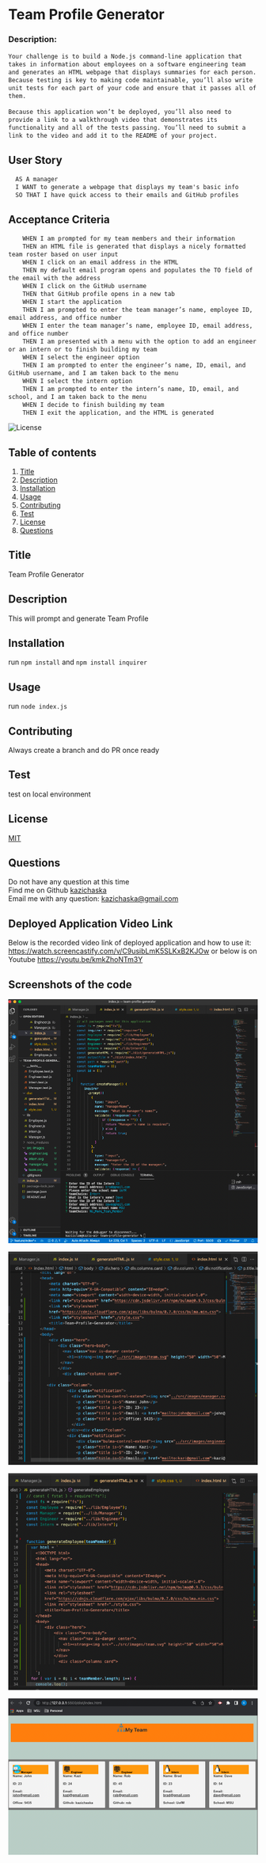 # Team Profile Generator

### Description:
```
Your challenge is to build a Node.js command-line application that takes in information about employees on a software engineering team and generates an HTML webpage that displays summaries for each person. Because testing is key to making code maintainable, you’ll also write unit tests for each part of your code and ensure that it passes all of them.

Because this application won’t be deployed, you’ll also need to provide a link to a walkthrough video that demonstrates its functionality and all of the tests passing. You’ll need to submit a link to the video and add it to the README of your project.
```
## User Story
```  
  AS A manager
  I WANT to generate a webpage that displays my team's basic info
  SO THAT I have quick access to their emails and GitHub profiles 
```

## Acceptance Criteria
``` GIVEN a command-line application that accepts user input
    WHEN I am prompted for my team members and their information
    THEN an HTML file is generated that displays a nicely formatted team roster based on user input
    WHEN I click on an email address in the HTML
    THEN my default email program opens and populates the TO field of the email with the address
    WHEN I click on the GitHub username
    THEN that GitHub profile opens in a new tab
    WHEN I start the application
    THEN I am prompted to enter the team manager’s name, employee ID, email address, and office number
    WHEN I enter the team manager’s name, employee ID, email address, and office number
    THEN I am presented with a menu with the option to add an engineer or an intern or to finish building my team
    WHEN I select the engineer option
    THEN I am prompted to enter the engineer’s name, ID, email, and GitHub username, and I am taken back to the menu
    WHEN I select the intern option
    THEN I am prompted to enter the intern’s name, ID, email, and school, and I am taken back to the menu
    WHEN I decide to finish building my team
    THEN I exit the application, and the HTML is generated
```


  ![License](https://img.shields.io/badge/License-MIT%20-yellow.svg)

  ## Table of contents
  1. [Title](#title)
  2. [Description](#description)
  3. [Installation](#installation)
  4. [Usage](#usage)
  5. [Contributing](#contributing)
  6. [Test](#test)
  7. [License](#license)
  8. [Questions](#questions)

  ## Title
  Team Profile Generator

  ## Description
  This will prompt and generate Team Profile 

  ## Installation
  run `npm install` and `npm install inquirer`

  ## Usage
  run `node index.js`

  ## Contributing
  Always create a branch and do PR once ready

  ## Test
  test on local environment

  ## License
  [MIT](https://gist.github.com/nicolasdao/a7adda51f2f185e8d2700e1573d8a633#mit-license)

  ## Questions
  Do not have any question at this time<br />
  Find me on Github [kazichaska](https://github.com/kazichaska)<br />
  Email me with any question: kazichaska@gmail.com <br />

## Deployed Application Video Link 
Below is the recorded video link of deployed application and how to use it:
https://watch.screencastify.com/v/C9usibLmK5SLKxB2KJOw or below is on Youtube
https://youtu.be/kmkZhoNTm3Y 

## Screenshots of the code
![index](./src/images/index.png)

![html](./src/images/indexhtml.png)

![script](./src/images/generateHTML.png)

![application](./src/images/application.png)